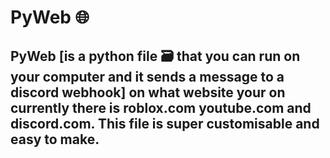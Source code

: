 # PyWeb 🌐 
## PyWeb [is a python file 🗃️ that you can run on your computer and it sends a message to a discord webhook] on what website your on currently there is roblox.com youtube.com and discord.com. This file is super customisable and easy to make.
